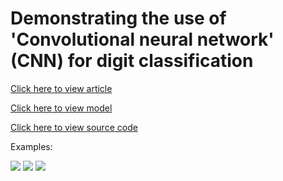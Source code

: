 # Demonstrating the use of 'Convolutional neural network' (CNN) for digit classification

[Click here to view article](https://www.linkedin.com/pulse/basic-explanation-convolutional-neural-network-cnn-image-rahman)

[Click here to view model](https://github.com/AshrafRah96/Digit-Classifier/tree/master/Model)

[Click here to view source code](https://github.com/AshrafRah96/Digit-Classifier/tree/master/digitclassifierwebapp)

Examples:

![](https://media.giphy.com/media/ZEqyQgiSNldOwY7qTq/giphy.gif)
![](https://media.giphy.com/media/QuCX37w9WbizcZbwyB/giphy.gif)
![](https://media.giphy.com/media/JTPo5VrusIra2NcDIA/giphy.gif)
